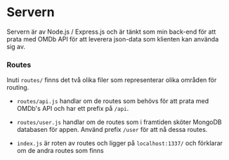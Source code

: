 # Servern
Servern är av Node.js / Express.js och är tänkt som min back-end för att prata med OMDb API för att leverera json-data som klienten kan använda sig av.


### Routes
Inuti ```routes/``` finns det två olika filer som representerar olika områden för routing.

* ```routes/api.js``` handlar om de routes som behövs för att prata med OMDb's API och har ett prefix på ```/api```.

* ```routes/user.js``` handlar om de routes som i framtiden sköter MongoDB databasen för appen. Använd prefix ```/user``` för att nå dessa routes.

* ```index.js``` är roten av routes och ligger på ```localhost:1337/``` och förklarar om de andra routes som finns

